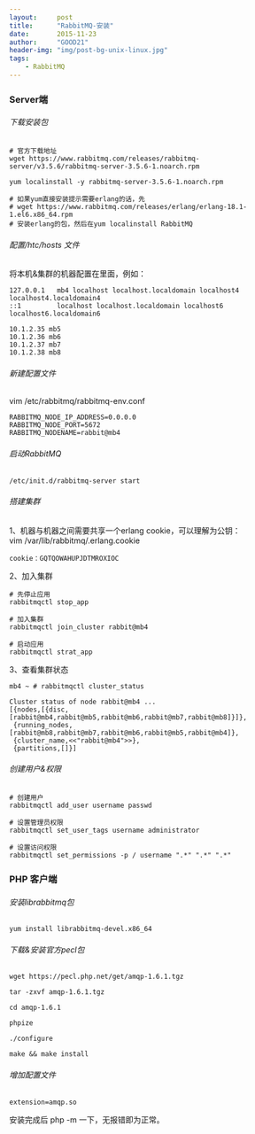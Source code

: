 ```yaml
---
layout:     post
title:      "RabbitMQ-安装"
date:       2015-11-23
author:     "GOOD21"
header-img: "img/post-bg-unix-linux.jpg"
tags:
    - RabbitMQ
---
```


### Server端

###### 下载安装包

```shell
# 官方下载地址
wget https://www.rabbitmq.com/releases/rabbitmq-server/v3.5.6/rabbitmq-server-3.5.6-1.noarch.rpm 

yum localinstall -y rabbitmq-server-3.5.6-1.noarch.rpm

# 如果yum直接安装提示需要erlang的话，先
# wget https://www.rabbitmq.com/releases/erlang/erlang-18.1-1.el6.x86_64.rpm
# 安装erlang的包，然后在yum localinstall RabbitMQ
```

###### 配置/htc/hosts 文件

将本机&集群的机器配置在里面，例如：

```text
127.0.0.1   mb4 localhost localhost.localdomain localhost4 localhost4.localdomain4
::1         localhost localhost.localdomain localhost6 localhost6.localdomain6

10.1.2.35 mb5
10.1.2.36 mb6
10.1.2.37 mb7
10.1.2.38 mb8
```

###### 新建配置文件

vim /etc/rabbitmq/rabbitmq-env.conf 

```text
RABBITMQ_NODE_IP_ADDRESS=0.0.0.0
RABBITMQ_NODE_PORT=5672
RABBITMQ_NODENAME=rabbit@mb4
```

###### 启动RabbitMQ

```shell
/etc/init.d/rabbitmq-server start
```

###### 搭建集群

1、机器与机器之间需要共享一个erlang cookie，可以理解为公钥：               
vim /var/lib/rabbitmq/.erlang.cookie

```text
cookie：GQTQOWAHUPJDTMROXIOC
```

2、加入集群

```shell
# 先停止应用
rabbitmqctl stop_app

# 加入集群
rabbitmqctl join_cluster rabbit@mb4

# 启动应用
rabbitmqctl strat_app
```
3、查看集群状态

```text
mb4 ~ # rabbitmqctl cluster_status

Cluster status of node rabbit@mb4 ...
[{nodes,[{disc,[rabbit@mb4,rabbit@mb5,rabbit@mb6,rabbit@mb7,rabbit@mb8]}]},
 {running_nodes,[rabbit@mb8,rabbit@mb7,rabbit@mb6,rabbit@mb5,rabbit@mb4]},
 {cluster_name,<<"rabbit@mb4">>},
 {partitions,[]}]
```

###### 创建用户&权限

```shell
# 创建用户
rabbitmqctl add_user username passwd  

# 设置管理员权限
rabbitmqctl set_user_tags username administrator  

# 设置访问权限
rabbitmqctl set_permissions -p / username ".*" ".*" ".*"  
```

### PHP 客户端

###### 安装librabbitmq包

```shell
yum install librabbitmq-devel.x86_64
```

###### 下载&安装官方pecl包

```shell
wget https://pecl.php.net/get/amqp-1.6.1.tgz

tar -zxvf amqp-1.6.1.tgz 

cd amqp-1.6.1

phpize

./configure

make && make install
```

###### 增加配置文件

```text
extension=amqp.so
```

安装完成后 php -m 一下，无报错即为正常。

